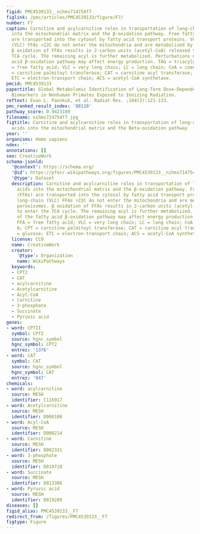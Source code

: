 ```yaml
---
figid: PMC4539133__nihms714754f7
figlink: /pmc/articles/PMC4539133/figure/F7/
number: F7
caption: Carnitine and acylcarnitine roles in transportation of long-chain fatty acids
  into the mitochondrial matrix and the β-oxidation pathway. Free fatty acids (FFAs)
  are transported into the cytosol by fatty acid transport proteins. Very long-chain
  (VLC) FFAs >22C do not enter the mitochondria and are metabolized by peroxisomes.
  β oxidation of FFAs results in 2-carbon units (acetyl-CoA) released to enter the
  TCA cycle. The remaining acyl is further metabolized. Perturbations of the fatty
  acid β-oxidation pathway may affect energy production. TAG = triacylglyceride; FFA
  = free fatty acid; VLC = very long chain; LC = long chain; CoA = coenzyme A; CPT
  = carnitine palmitoyl transferase; CAT = carnitine acyl transferase; GLC = glucose;
  ETC = electron-transport chain; ACS = acetyl-CoA synthetase.
pmcid: PMC4539133
papertitle: Global Metabolomic Identification of Long-Term Dose-Dependent Urinary
  Biomarkers in Nonhuman Primates Exposed to Ionizing Radiation.
reftext: Evan L. Pannkuk, et al. Radiat Res. ;184(2):121-133.
pmc_ranked_result_index: '88110'
pathway_score: 0.9423189
filename: nihms714754f7.jpg
figtitle: Carnitine and acylcarnitine roles in transportation of long-chain fatty
  acids into the mitochondrial matrix and the Beta-oxidation pathway
year: ''
organisms: Homo sapiens
ndex: ''
annotations: []
seo: CreativeWork
schema-jsonld:
  '@context': https://schema.org/
  '@id': https://pfocr.wikipathways.org/figures/PMC4539133__nihms714754f7.html
  '@type': Dataset
  description: Carnitine and acylcarnitine roles in transportation of long-chain fatty
    acids into the mitochondrial matrix and the β-oxidation pathway. Free fatty acids
    (FFAs) are transported into the cytosol by fatty acid transport proteins. Very
    long-chain (VLC) FFAs >22C do not enter the mitochondria and are metabolized by
    peroxisomes. β oxidation of FFAs results in 2-carbon units (acetyl-CoA) released
    to enter the TCA cycle. The remaining acyl is further metabolized. Perturbations
    of the fatty acid β-oxidation pathway may affect energy production. TAG = triacylglyceride;
    FFA = free fatty acid; VLC = very long chain; LC = long chain; CoA = coenzyme
    A; CPT = carnitine palmitoyl transferase; CAT = carnitine acyl transferase; GLC
    = glucose; ETC = electron-transport chain; ACS = acetyl-CoA synthetase.
  license: CC0
  name: CreativeWork
  creator:
    '@type': Organization
    name: WikiPathways
  keywords:
  - CPT2
  - CAT
  - acylcarnitine
  - Acetylcarnitine
  - Acyl-CoA
  - Carnitine
  - 3-phosphate
  - Succinate
  - Pyruvic acid
genes:
- word: CPTII
  symbol: CPT2
  source: hgnc_symbol
  hgnc_symbol: CPT2
  entrez: '1376'
- word: CAT
  symbol: CAT
  source: hgnc_symbol
  hgnc_symbol: CAT
  entrez: '847'
chemicals:
- word: acylcarnitine
  source: MESH
  identifier: C116917
- word: Acetylcarnitine
  source: MESH
  identifier: D000108
- word: Acyl-CoA
  source: MESH
  identifier: D000214
- word: Carnitine
  source: MESH
  identifier: D002331
- word: 3-phosphate
  source: MESH
  identifier: D010710
- word: Succinate
  source: MESH
  identifier: D013386
- word: Pyruvic acid
  source: MESH
  identifier: D019289
diseases: []
figid_alias: PMC4539133__F7
redirect_from: /figures/PMC4539133__F7
figtype: Figure
---
```


